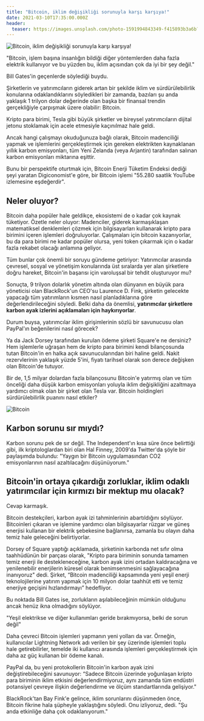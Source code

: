 ```yaml
---
title: "Bitcoin, iklim değişikliği sorunuyla karşı karşıya!"
date: 2021-03-10T17:35:00.000Z
header:
  teaser: https://images.unsplash.com/photo-1591994843349-f415893b3a6b?ixid=MXwxMjA3fDB8MHxwaG90by1wYWdlfHx8fGVufDB8fHw%3D&ixlib=rb-1.2.1&auto=format&fit=crop&w=1350&q=80
---
```

![Bitcoin, iklim değişikliği sorunuyla karşı karşıya!](https://images.unsplash.com/photo-1591994843349-f415893b3a6b?ixid=MXwxMjA3fDB8MHxwaG90by1wYWdlfHx8fGVufDB8fHw%3D&ixlib=rb-1.2.1&auto=format&fit=crop&w=1350&q=80)

"Bitcoin, işlem başına insanlığın bildiği diğer yöntemlerden daha fazla elektrik kullanıyor ve bu yüzden bu, iklim açısından çok da iyi bir şey değil."

Bill Gates'in geçenlerde söylediği buydu.

Şirketlerin ve yatırımcıların giderek artan bir şekilde iklim ve sürdürülebilirlik konularına odaklandıklarını söyledikleri bir zamanda, bazıları şu anda yaklaşık 1 trilyon dolar değerinde olan başka bir finansal trendin gerçekliğiyle çarpışmak üzere olabilir: Bitcoin.

Kripto para birimi, Tesla gibi büyük şirketler ve bireysel yatırımcıların dijital jetonu stoklamak için acele etmesiyle kaçınılmaz hale geldi.

Ancak hangi çalışmayı okuduğunuza bağlı olarak, Bitcoin madenciliği yapmak ve işlemlerini gerçekleştirmek için gereken elektrikten kaynaklanan yıllık karbon emisyonları, tüm Yeni Zelanda (veya Arjantin) tarafından salınan karbon emisyonları miktarına eşittir.

Bunu bir perspektife oturtmak için, Bitcoin Enerji Tüketim Endeksi dediği şeyi yaratan Digiconomist'e göre, bir Bitcoin işlemi "55.280 saatlik YouTube izlemesine eşdeğerdir".

Neler oluyor?
-
Bitcoin daha popüler hale geldikçe, ekosistemi de o kadar çok kaynak tüketiyor. Özetle neler oluyor: Madenciler, giderek karmaşıklaşan matematiksel denklemleri çözmek için bilgisayarları kullanarak kripto para birimini içeren işlemleri doğruluyorlar. Çalışmaları için bitcoin kazanıyorlar, bu da para birimi ne kadar popüler olursa, yeni token çıkarmak için o kadar fazla rekabet olacağı anlamına geliyor.

Tüm bunlar çok önemli bir soruyu gündeme getiriyor: Yatırımcılar arasında çevresel, sosyal ve yönetişim konularında üst sıralarda yer alan şirketlere doğru hareket, Bitcoin'in başarısı için varoluşsal bir tehdit oluşturuyor mu?

Sonuçta, 9 trilyon dolarlık yönetim altında olan dünyanın en büyük para yöneticisi olan BlackRock'un CEO'su Laurence D. Fink, şirketin gelecekte yapacağı tüm yatırımların kısmen nasıl planladıklarına göre değerlendirileceğini söyledi. Belki daha da önemlisi, **yatırımcılar şirketlere karbon ayak izlerini açıklamaları için haykırıyorlar**.

Durum buysa, yatırımcılar iklim girişimlerinin sözlü bir savunucusu olan PayPal'ın beğenilerini nasıl görecek?

Ya da Jack Dorsey tarafından kurulan ödeme şirketi Square'e ne dersiniz? Hem işlemlerle uğraşan hem de kripto para birimini kendi bilançosunda tutan Bitcoin'in en halka açık savunucularından biri haline geldi. Nakit rezervlerinin yaklaşık yüzde 5'ini, fiyatı tarihsel olarak son derece değişken olan Bitcoin'de tutuyor.

Bir de, 1,5 milyar dolardan fazla bilançosunu Bitcoin'e yatırmış olan ve tüm önceliği daha düşük karbon emisyonları yoluyla iklim değişikliğini azaltmaya yardımcı olmak olan bir şirket olan Tesla var. Bitcoin holdingleri sürdürülebilirlik puanını nasıl etkiler?

![Bitcoin](https://images.unsplash.com/photo-1516245834210-c4c142787335?ixid=MXwxMjA3fDB8MHxwaG90by1wYWdlfHx8fGVufDB8fHw%3D&ixlib=rb-1.2.1&auto=format&fit=crop&w=1349&q=80)

Karbon sorunu sır mıydı?
-
Karbon sorunu pek de sır değil. The Independent'ın kısa süre önce belirttiği gibi, ilk kriptologlardan biri olan Hal Finney, 2009'da Twitter'da şöyle bir paylaşımda bulundu: "Yaygın bir Bitcoin uygulamasından CO2 emisyonlarının nasıl azaltılacağını düşünüyorum."

Bitcoin'in ortaya çıkardığı zorluklar, iklim odaklı yatırımcılar için kırmızı bir mektup mu olacak?
-
Cevap karmaşık.

Bitcoin destekçileri, karbon ayak izi tahminlerinin abartıldığını söylüyor. Bitcoinleri çıkaran ve işlemine yardımcı olan bilgisayarlar rüzgar ve güneş enerjisi kullanan bir elektrik şebekesine bağlanırsa, zamanla bu olayın daha temiz hale geleceğini belirtiyorlar.

Dorsey of Square yaptığı açıklamada, şirketinin karbonda net sıfır olma taahhüdünün bir parçası olarak, "Kripto para biriminin sonunda tamamen temiz enerji ile destekleneceğine, karbon ayak izini ortadan kaldıracağına ve yenilenebilir enerjilerin küresel olarak benimsenmesini sağlayacağına inanıyoruz" dedi. Şirket, “Bitcoin madenciliği kapsamında yeni yeşil enerji teknolojilerine yatırım yapmak için 10 milyon dolar taahhüt etti ve temiz enerjiye geçişini hızlandırmayı” hedefliyor.

Bu noktada Bill Gates ise, zorlukların aşılabileceğinin mümkün olduğunu ancak henüz ikna olmadığını söylüyor.

"Yeşil elektrikse ve diğer kullanımları geride bırakmıyorsa, belki de sorun değil"

Daha çevreci Bitcoin işlemleri yapmanın yeni yolları da var. Örneğin, kullanıcılar Lightning Network adı verilen bir şey üzerinde işlemleri toplu hale getirebilirler, temelde iki kullanıcı arasında işlemleri gerçekleştirmek için daha az güç kullanan bir ödeme kanalı.

PayPal da, bu yeni protokollerin Bitcoin'in karbon ayak izini değiştirebileceğini savunuyor: “Sadece Bitcoin üzerinde yoğunlaşan kripto para biriminin iklim etkisini değerlendirmiyoruz, aynı zamanda tüm endüstri potansiyel çevreye ilişkin değerlendirme ve ölçüm standartlarında gelişiyor."

BlackRock'tan Bay Fink'e gelince, iklim sorunlarını düşünmeden önce, Bitcoin fikrine hala şüpheyle yaklaştığını söyledi. Onu izliyoruz, dedi. "Şu anda etkinliğe daha çok odaklanıyorum."
